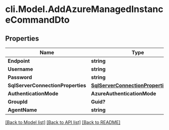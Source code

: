 # cli.Model.AddAzureManagedInstanceCommandDto

## Properties

Name | Type | Description | Notes
------------ | ------------- | ------------- | -------------
**Endpoint** | **string** |  | 
**Username** | **string** |  | [optional] 
**Password** | **string** |  | [optional] 
**SqlServerConnectionProperties** | [**SqlServerConnectionPropertiesModel**](SqlServerConnectionPropertiesModel.md) |  | 
**AuthenticationMode** | **AzureAuthenticationMode** |  | 
**GroupId** | **Guid?** |  | [optional] 
**AgentName** | **string** |  | [optional] 

[[Back to Model list]](../README.md#documentation-for-models) [[Back to API list]](../README.md#documentation-for-api-endpoints) [[Back to README]](../README.md)

